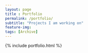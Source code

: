 ```yaml
--- 
layout: page
title : Portfolio 
permalink: /portfolio/
subtitle: "Projects I am working on" 
feature-img: 
tags: [Archive]
---
```


{% include portfolio.html %}
